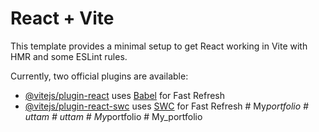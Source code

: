 # React + Vite

This template provides a minimal setup to get React working in Vite with HMR and some ESLint rules.

Currently, two official plugins are available:

- [@vitejs/plugin-react](https://github.com/vitejs/vite-plugin-react/blob/main/packages/plugin-react/README.md) uses [Babel](https://babeljs.io/) for Fast Refresh
- [@vitejs/plugin-react-swc](https://github.com/vitejs/vite-plugin-react-swc) uses [SWC](https://swc.rs/) for Fast Refresh
#   M y _ p o r t f o l i o  
 #   u t t a m  
 #   u t t a m  
 #   M y _ p o r t f o l i o  
 #   M y _ p o r t f o l i o  
 